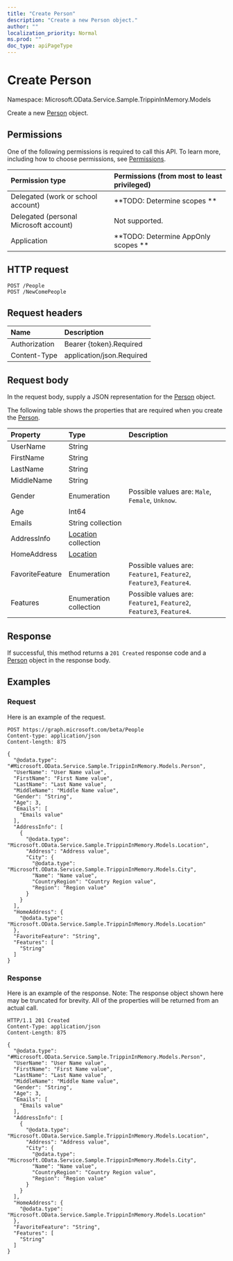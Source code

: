 ```yaml
---
title: "Create Person"
description: "Create a new Person object."
author: ""
localization_priority: Normal
ms.prod: ""
doc_type: apiPageType
---
```


# Create Person

Namespace: Microsoft.OData.Service.Sample.TrippinInMemory.Models

Create a new [Person](../resources/microsoft.odata.service.sample.trippininmemory.models-person.md) object.

## Permissions
One of the following permissions is required to call this API. To learn more, including how to choose permissions, see [Permissions](/concepts/permissions-reference.md).

|Permission type|Permissions (from most to least privileged)|
|:---|:---|
|Delegated (work or school account)|**TODO: Determine scopes **|
|Delegated (personal Microsoft account)|Not supported.|
|Application|**TODO: Determine AppOnly scopes **|

## HTTP request
<!-- {
  "blockType": "ignored"
}
-->
``` http
POST /People
POST /NewComePeople
```

## Request headers
|Name|Description|
|:---|:---|
|Authorization|Bearer {token}.Required|
|Content-Type|application/json.Required|

## Request body
In the request body, supply a JSON representation for the [Person](../resources/microsoft.odata.service.sample.trippininmemory.models-person.md) object.

The following table shows the properties that are required when you create the [Person](../resources/microsoft.odata.service.sample.trippininmemory.models-person.md).

|Property|Type|Description|
|:---|:---|:---|
|UserName|String||
|FirstName|String||
|LastName|String||
|MiddleName|String||
|Gender|Enumeration| Possible values are: `Male`, `Female`, `Unknow`.|
|Age|Int64||
|Emails|String collection||
|AddressInfo|[Location](../resources/microsoft.odata.service.sample.trippininmemory.models-location.md) collection||
|HomeAddress|[Location](../resources/microsoft.odata.service.sample.trippininmemory.models-location.md)||
|FavoriteFeature|Enumeration| Possible values are: `Feature1`, `Feature2`, `Feature3`, `Feature4`.|
|Features|Enumeration collection| Possible values are: `Feature1`, `Feature2`, `Feature3`, `Feature4`.|



## Response
If successful, this method returns a `201 Created` response code and a [Person](../resources/microsoft.odata.service.sample.trippininmemory.models-person.md) object in the response body.

## Examples

### Request
Here is an example of the request.
<!-- {
  "blockType": "request",
  "name": "create_person_from_people"
}
-->
``` http
POST https://graph.microsoft.com/beta/People
Content-type: application/json
Content-length: 875

{
  "@odata.type": "#Microsoft.OData.Service.Sample.TrippinInMemory.Models.Person",
  "UserName": "User Name value",
  "FirstName": "First Name value",
  "LastName": "Last Name value",
  "MiddleName": "Middle Name value",
  "Gender": "String",
  "Age": 3,
  "Emails": [
    "Emails value"
  ],
  "AddressInfo": [
    {
      "@odata.type": "Microsoft.OData.Service.Sample.TrippinInMemory.Models.Location",
      "Address": "Address value",
      "City": {
        "@odata.type": "Microsoft.OData.Service.Sample.TrippinInMemory.Models.City",
        "Name": "Name value",
        "CountryRegion": "Country Region value",
        "Region": "Region value"
      }
    }
  ],
  "HomeAddress": {
    "@odata.type": "Microsoft.OData.Service.Sample.TrippinInMemory.Models.Location"
  },
  "FavoriteFeature": "String",
  "Features": [
    "String"
  ]
}
```

### Response
Here is an example of the response. Note: The response object shown here may be truncated for brevity. All of the properties will be returned from an actual call.
<!-- {
  "blockType": "response",
  "truncated": true,
  "@odata.type": "microsoft.odata.service.sample.trippininmemory.models.person"
}
-->
``` http
HTTP/1.1 201 Created
Content-Type: application/json
Content-Length: 875

{
  "@odata.type": "#Microsoft.OData.Service.Sample.TrippinInMemory.Models.Person",
  "UserName": "User Name value",
  "FirstName": "First Name value",
  "LastName": "Last Name value",
  "MiddleName": "Middle Name value",
  "Gender": "String",
  "Age": 3,
  "Emails": [
    "Emails value"
  ],
  "AddressInfo": [
    {
      "@odata.type": "Microsoft.OData.Service.Sample.TrippinInMemory.Models.Location",
      "Address": "Address value",
      "City": {
        "@odata.type": "Microsoft.OData.Service.Sample.TrippinInMemory.Models.City",
        "Name": "Name value",
        "CountryRegion": "Country Region value",
        "Region": "Region value"
      }
    }
  ],
  "HomeAddress": {
    "@odata.type": "Microsoft.OData.Service.Sample.TrippinInMemory.Models.Location"
  },
  "FavoriteFeature": "String",
  "Features": [
    "String"
  ]
}
```

